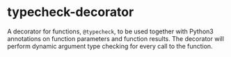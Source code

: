 typecheck-decorator
===================

A decorator for functions, `@typecheck`, to be used together with Python3 annotations on function parameters
and function results.
The decorator will perform dynamic argument type checking for every call to the function.
